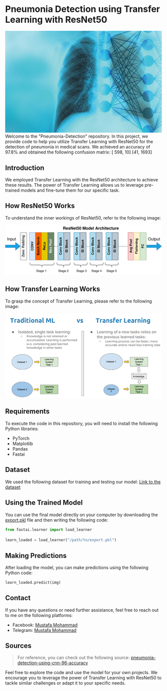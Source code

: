 # Pneumonia Detection using Transfer Learning with ResNet50
![ResNet50 Architecture](https://raw.githubusercontent.com/Aliraqimustafa/Pneumonia-Detection/main/imgs/1_sE2lzbGqffqXZmHeooB0-g.jpg)
Welcome to the "Pneumonia-Detection" repository. In this project, we provide code to help you utilize Transfer Learning with ResNet50 for the detection of pneumonia in medical scans. We achieved an accuracy of 97.8% and obtained the following confusion matrix:
[ 598, 10]
[41, 1693]


## Introduction
We employed Transfer Learning with the ResNet50 architecture to achieve these results. The power of Transfer Learning allows us to leverage pre-trained models and fine-tune them for our specific task.

## How ResNet50 Works
To understand the inner workings of ResNet50, refer to the following image:

![ResNet50 Architecture](https://raw.githubusercontent.com/Aliraqimustafa/Pneumonia-Detection/main/imgs/0_tH9evuOFqk8F41FG.png)

## How Transfer Learning Works
To grasp the concept of Transfer Learning, please refer to the following image:

![Transfer Learning](https://raw.githubusercontent.com/Aliraqimustafa/Pneumonia-Detection/main/imgs/1_9GTEzcO8KxxrfutmtsPs3Q.png)

## Requirements
To execute the code in this repository, you will need to install the following Python libraries:
- PyTorch
- Matplotlib
- Pandas
- Fastai

## Dataset
We used the following dataset for training and testing our model:
[Link to the dataset](https://www.kaggle.com/datasets/paultimothymooney/chest-xray-pneumonia)

## Using the Trained Model
You can use the final model directly on your computer by downloading the [export.pkl](https://drive.google.com/file/d/10Un0dDK_BaVQ6ainiBJUPr6yyNwkCb-l/view?usp=drive_link) file and then writing the following code:

```python
from fastai.learner import load_learner

learn_loaded = load_learner("/path/to/export.pkl")
```

## Making Predictions

After loading the model, you can make predictions using the following Python code:

```python
learn_loaded.predict(img)
```
## Contact

If you have any questions or need further assistance, feel free to reach out to me on the following platforms:

- Facebook: [Mustafa Mohammad](https://www.facebook.com/profile.php?id=100049592914479)
- Telegram: [Mustafa Mohammad](https://t.me/ha12qw)

## Sources

>For reference, you can check out the following source:
[pneumonia-detection-using-cnn-96-accuracy](https://www.kaggle.com/code/arbazkhan971/pneumonia-detection-using-cnn-96-accuracy/notebook)



Feel free to explore the code and use the model for your own projects. We encourage you to leverage the power of Transfer Learning with ResNet50 to tackle similar challenges or adapt it to your specific needs.
